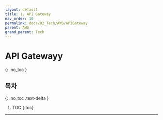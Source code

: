 ```yaml
---
layout: default
title: 1. API Gateway
nav_order: 10
permalink: docs/02_Tech/AWS/APIGateway
parent: AWS
grand_parent: Tech
---
```


# API Gatewayy
{: .no_toc }

## 목차
{: .no_toc .text-delta }

1. TOC
{:toc}

---